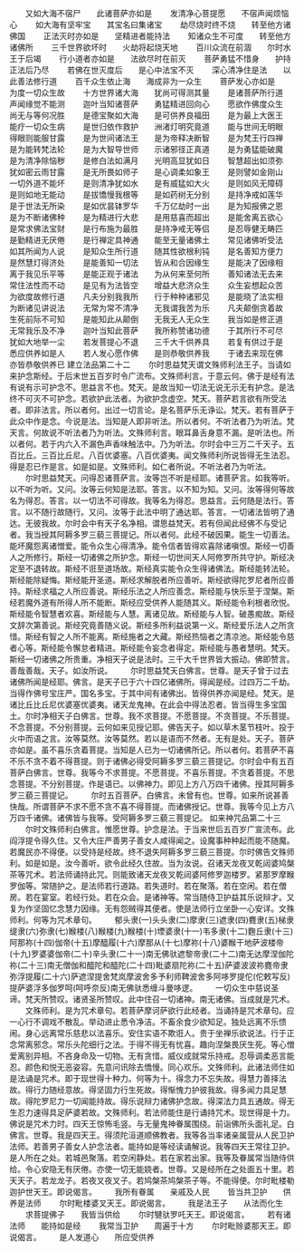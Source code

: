 <!-- { "loadSidebar": true } -->
　　又如大海不宿尸　　此诸菩萨亦如是
　　发清净心菩提愿　　不宿声闻烦恼心
　　如大海有坚牢宝　　其宝名曰集诸宝
　　劫尽烧时终不烧　　转至他方诸佛国
　　正法灭时亦如是　　坚精进者能持法
　　知诸众生不可度　　转至他方诸佛所
　　三千世界欲坏时　　火劫将起烧天地
　　百川众流在前涸　　尔时水王于后竭
　　行小道者亦如是　　法欲尽时在前灭
　　菩萨勇猛不惜身　　护持正法后乃尽
　　若佛在世灭度后　　是心中法宝不灭
　　深心清净住是法　　以此善法修行道
　　百千众生依止海　　海成非为一众生
　　菩萨发心亦如是　　为度一切众生故
　　十方世界诸大海　　犹尚可得测其量
　　是诸菩萨所行道　　声闻缘觉不能测
　　迦叶当知诸菩萨　　勇猛精进回向心
　　愿欲作佛度众生　　尚无与等何况胜
　　是德宝聚如大海　　是可供养良福田
　　是为最上大医王　　能疗一切众生病
　　是世归依作救护　　洲渚灯明究竟道
　　能与世间无明眼　　得眼则能服甘露
　　是为世间诸法王　　是为帝释决断智
　　是为梵王行四禅　　是为能转梵法轮
　　是为大智导世师　　示诸邪径正真道
　　是为勇猛能破魔　　是为清净除恼秽
　　是修白法如满月　　光明高显犹如日
　　智慧超出如须弥　　犹如密云雨甘露
　　是无所畏如师子　　是心调柔如象王
　　是则譬如金刚山　　一切外道不能坏
　　是则清净犹如水　　是有威猛如大火
　　是则如风无障碍　　是则如地无能动
　　是拔憍慢我根等　　是如药树无分别
　　是持净戒如莲华　　是于世法无所染
　　是如优昙钵罗华　　千万亿劫时一出
　　是为知报佛之恩　　是为不断诸佛种
　　是为精进行大悲　　是用慈喜而超出
　　是能舍离五欲心　　是常求佛法宝财
　　是行布施为最胜　　是持净戒无等侣
　　是忍辱健无畴匹　　是勤精进无厌倦
　　是行禅定具神通　　能至无量诸佛土
　　常见诸佛听受法　　如其所闻为人说
　　是知众生所行道　　随其性欲根利钝
　　是名善知方便力　　是然慧灯得济处
　　是能善知一切法　　皆从和合因缘生
　　是能决了因缘相　　离于我见乐平等
　　是能正观于诸法　　为从何来至何所
　　善知诸法无去来　　常住法性而不动
　　是见有为法皆空　　增益大悲济众生
　　众生妄想起众苦　　为欲度故修行道
　　凡夫分别我我所　　行于种种诸邪见
　　是能晓了法实相　　为断诸见讲说法
　　无常为常不清净　　无我谓我苦为乐
　　凡夫颠倒贪着故　　生死前际不可知
　　是能知此从颠倒　　无我无人无众生
　　我当如是修正道　　无常我乐及不净
　　迦叶当知此菩萨　　我所称赞诸功德
　　于其所行不可尽　　犹如大地举一尘
　　若发菩提心不退　　三千大千供养具
　　若复有供过于是　　悉应供养如是人
　　若人发心愿作佛　　是则恭敬供养我
　　于诸去来现在佛　　亦皆恭敬供养已
建立法品第二十二
　　尔时思益梵天谓文殊师利法王子。当请如来护念斯经。于后末世五百岁时令广流布。文殊师利言。于意云何。佛于是经有法有说有示可护念不。思益言不也。梵天。是故当知一切法无说无示无有护念。是法终不可灭不可护念。若欲护此法者。为欲护念虚空。梵天。菩萨若言欲有所受法者。即非法言。所以者何。出过一切言论。是名菩萨乐无诤讼。梵天。若有菩萨于此众中作是念。今说是法。当知是人即非听法。所以者何。不听法者乃为听法。梵天言。何故说不听法者乃为听法。文殊师利言。眼耳鼻舌身意不漏。是听法也。所以者何。若于内六入不漏色声香味触法中。乃为听法。尔时会中三万二千天子。五百比丘。三百比丘尼。八百优婆塞。八百优婆夷。闻文殊师利所说皆得无生法忍。得是忍已作是言。如是如是。文殊师利。如仁者所说。不听法者乃为听法。
　　尔时思益梵天。问得忍诸菩萨言。汝等岂不听是经耶。诸菩萨言。如我等听。以不听为听。又问。汝等云何知是法耶。答言。以不知为知。又问。汝等得何等故名为得忍。答言。以一切法不可得故。我等名为得忍。思益言。云何随是法行。答言。以不随行故随行。又问。汝等于此法中明了通达耶。答言。一切诸法皆明了通达。无彼我故。尔时会中有天子名净相。谓思益梵天。若有但闻此经佛不与受记者。我当授其阿耨多罗三藐三菩提记。所以者何。此经不破因果。能生一切善法。能坏魔怨离诸憎爱。能令众生心得清净。能令信者皆得欢喜除诸嗔恨。斯经一切善人之所修行。斯经一切诸佛之所护念。斯经一切世间天人阿修罗所共守护。斯经决定至不退转故。斯经不诳至道场故。斯经真实能令众生得诸佛法。斯经能转法轮。斯经能除疑悔。斯经能开圣道。斯经求解脱者所应善听。斯经欲得陀罗尼者所应善持。斯经求福之人所应善说。斯经乐法之人所应善念。斯经能与快乐至于涅槃。斯经若魔外道有所得人所不能断。斯经应受供养人能随其义。斯经能令利根者欣悦。斯经能令智慧者欢喜。斯经能与人慧。离诸见故。斯经能与人智。破愚痴故。斯经文辞次第善说。斯经究竟善随义说。斯经多所利益说第一义。斯经爱乐法人之所贪惜。斯经有智之人所不能离。斯经施者之大藏。斯经热恼者之清凉池。斯经能令慈者心等。斯经能令懈怠者精进。斯经能令妄念者得定。斯经能与愚者慧明。梵天。斯经一切诸佛之所贵重。净相天子说是法时。三千大千世界皆大振动。佛即赞言。善哉善哉。天子。如汝所说。
　　尔时思益梵天白佛言。世尊。是天子曾于过去诸佛所闻是经耶。佛言。是天子已于六十四亿诸佛所。得闻是经。过四万二千劫。当得作佛号宝庄严。国名多宝。于其中间有诸佛出。皆得供养亦闻是经。梵天。是诸比丘比丘尼优婆塞优婆夷。诸天龙鬼神。在此会中得法忍者。皆当得生多宝国土。尔时净相天子白佛言。世尊。我不求菩提。不愿菩提。不贪菩提。不乐菩提。不念菩提。不分别菩提。云何如来见授记耶。佛告天子。如以草木茎节枝叶。投于火中而语之言。汝等莫然。汝等莫然。若以是语而不然者。无有是处。天子。菩萨亦如是。虽不喜乐贪着菩提。当知是人已为一切诸佛所记。所以者何。若菩萨不喜不乐不贪不着不得菩提。则于诸佛必得受阿耨多罗三藐三菩提记。尔时会中有五百菩萨白佛言。世尊。我等今不求菩提。不愿菩提。不喜乐菩提。不贪着菩提。不思念菩提。不分别菩提。作是语已。以佛神力。即见上方八万四千诸佛。授其阿耨多罗三藐三菩提记。
　　尔时五百菩萨。白佛言。未曾有也。世尊。如来所说甚善快哉。所谓菩萨不求不愿不贪不喜不得菩提。而诸佛授记。世尊。我等今见上方八万四千诸佛。诸佛皆与我等。受阿耨多罗三藐三菩提记。
如来神咒品第二十三
　　尔时文殊师利白佛言。惟愿世尊。护念是法。于当来世后五百岁广宣流布。此阎浮提令得久住。又令大庄严善男子善女人咸得闻之。设魔事种种起而能不随魔。若魔民亦不得便。以受持是经故。终不退失阿耨多罗三藐三菩提。尔时佛告文殊师利。如是如是。汝今善听。欲令此经久住故。当为汝说。召诸天龙夜叉乾闼婆鸠槃茶等咒术。若法师诵持此咒。则能致诸天龙夜叉乾闼婆阿修罗迦楼罗。紧那罗摩睺罗伽等。常随护之。是法师若行道路。若失道时。若在聚落。若在空闲。若在僧房。若在宴室。若经行处。若在众会。是诸神等。常当随侍卫护益其乐说辩才。又复为作坚固忆念慧力因缘。无有怨贼得其便者。使是法师行立坐卧一心安详。文殊师利。何等为咒术章句。
　　郁头隶(一)头头隶(二)摩隶(三)遮隶(四)麑隶(五)梯隶缇隶(六)弥隶(七)睺楼(八)睺楼(九)睺楼(十)堙婆隶(十一)韦多隶(十二)麴丘隶(十三)阿那祢(十四)伽帝(十五)摩醯履(十六)摩那从(十七)摩祢(十八)婆睺干地萨波楼帝(十九)罗婆婆伽帝(二十)辛头隶(二十一)南无佛驮遮黎帝隶(二十二)南无达摩涅伽陀祢(二十三)南无僧伽和醯陀和醯陀(二十四)毗婆扇陀祢(二十五)萨婆波波祢麑帝隶弥浮提履(二十六)萨遮涅提舍梵岚摩波舍多予利师鞞波舍多阿哆罗提佗(佗敕写反)提萨婆浮多伽罗呵(呵呼奈反)南无佛驮悉缠斗曼哆逻。
　　一切众生中慈说圣谛。梵天所赞叹。诸贤圣所赞叹。此中住召一切诸神。南无诸佛。当成就是咒术。
　　文殊师利。是为咒术章句。若菩萨摩诃萨欲行此经者。当诵持是咒术章句。应一心行不调戏不散乱。举动进止悉令净洁。不畜余食少欲知足。独处远离不乐愦闹。身心远离常乐慈悲以法喜乐。安住实语不欺诳人。贵于坐禅乐欲说法。行于正念常离邪念。常乐头陀细行之法。于得不得无有忧喜。趣向涅槃畏厌生死。等心憎爱离别异相。不吝身命及一切物。无有贪惜。威仪成就常乐持戒。忍辱调柔恶言能忍。颜色和悦无恶姿容。先意问讯除去憍慢。同心欢乐。文殊师利。此诸法师住如是法诵是咒术。即于现世得十种力。何等为十。得念力不忘失故。得慧力善择法故。得行力随经意故。得坚固力行生死故。得惭愧力护彼我故。得多闻力具足慧故。得陀罗尼力一切闻能持故。得乐说辩力诸佛护念故。得深法力具五通故。得无生忍力速得具足萨婆若故。文殊师利。若法师能住是行诵持咒术。现世得是十力。佛说是咒术力时。四天王惊怖毛竖。与无量鬼神眷属围绕。前诣佛所头面礼足。白佛言。世尊。我是四天王。得须陀洹道顺佛教者。我等各当率诸亲属营从人民卫护法师。若善男子善女人护念法者。能持如是等经读诵解说。我等四天王常往卫护。是人所在之处。若城邑聚落。若空闲静处。若在家若出家。我等及眷属常当随侍供给。令心安隐无有厌倦。亦使一切无能娆者。世尊。又是经所在之处面五十里。若天天子。若龙龙子。若夜叉夜叉子。若鸠槃茶鸠槃茶子等。不能得便。尔时毗楼勒迦护世天王。即说偈言。
　　我所有眷属　　亲戚及人民
　　皆当共卫护　　供养是法师
　　尔时毗楼婆叉天王。即说偈言。
　　我是法王子　　从法而化生
　　求菩提佛子　　我皆当供给
　　尔时犍驮罗吒天王。即说偈言。
　　若有诸法师　　能持如是经
　　我常当卫护　　周遍于十方
　　尔时毗赊婆那天王。即说偈言。
　　是人发道心　　所应受供养
